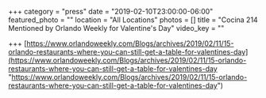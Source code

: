 +++
category = "press"
date = "2019-02-10T23:00:00-06:00"
featured_photo = ""
location = "All Locations"
photos = []
title = "Cocina 214 Mentioned by Orlando Weekly for Valentine's Day"
video_key = ""

+++
[https://www.orlandoweekly.com/Blogs/archives/2019/02/11/15-orlando-restaurants-where-you-can-still-get-a-table-for-valentines-day](https://www.orlandoweekly.com/Blogs/archives/2019/02/11/15-orlando-restaurants-where-you-can-still-get-a-table-for-valentines-day "https://www.orlandoweekly.com/Blogs/archives/2019/02/11/15-orlando-restaurants-where-you-can-still-get-a-table-for-valentines-day")